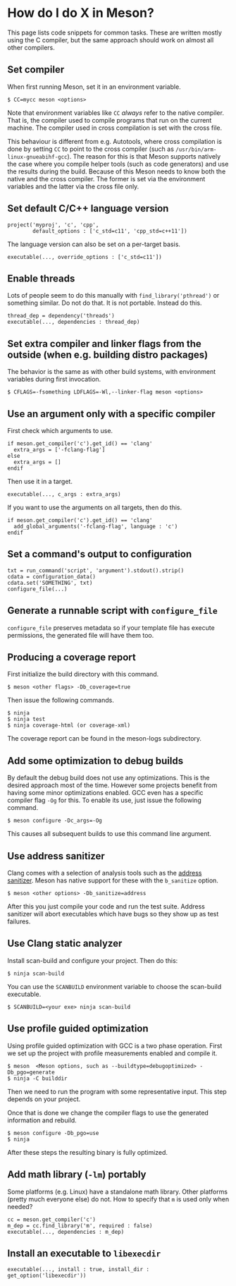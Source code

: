 # How do I do X in Meson?

This page lists code snippets for common tasks. These are written
mostly using the C compiler, but the same approach should work on
almost all other compilers.

## Set compiler

When first running Meson, set it in an environment variable.

```console
$ CC=mycc meson <options>
```

Note that environment variables like `CC` _always_ refer to the native
compiler. That is, the compiler used to compile programs that run on
the current machine. The compiler used in cross compilation is set
with the cross file.

This behaviour is different from e.g. Autotools, where cross
compilation is done by setting `CC` to point to the cross compiler
(such as `/usr/bin/arm-linux-gnueabihf-gcc`). The reason for this is
that Meson supports natively the case where you compile helper tools
(such as code generators) and use the results during the
build. Because of this Meson needs to know both the native and the
cross compiler. The former is set via the environment variables and
the latter via the cross file only.

## Set default C/C++ language version

```meson
project('myproj', 'c', 'cpp',
        default_options : ['c_std=c11', 'cpp_std=c++11'])
```

The language version can also be set on a per-target basis.

```meson
executable(..., override_options : ['c_std=c11'])
```

## Enable threads

Lots of people seem to do this manually with `find_library('pthread')`
or something similar. Do not do that. It is not portable. Instead do
this.

```meson
thread_dep = dependency('threads')
executable(..., dependencies : thread_dep)
```

## Set extra compiler and linker flags from the outside (when e.g. building distro packages)

The behavior is the same as with other build systems, with environment variables during first invocation.

```console
$ CFLAGS=-fsomething LDFLAGS=-Wl,--linker-flag meson <options>
```

## Use an argument only with a specific compiler

First check which arguments to use.

```meson
if meson.get_compiler('c').get_id() == 'clang'
  extra_args = ['-fclang-flag']
else
  extra_args = []
endif
```

Then use it in a target.

```meson
executable(..., c_args : extra_args)
```

If you want to use the arguments on all targets, then do this.

```meson
if meson.get_compiler('c').get_id() == 'clang'
  add_global_arguments('-fclang-flag', language : 'c')
endif
```

## Set a command's output to configuration

```meson
txt = run_command('script', 'argument').stdout().strip()
cdata = configuration_data()
cdata.set('SOMETHING', txt)
configure_file(...)
```

## Generate a runnable script with `configure_file`

`configure_file` preserves metadata so if your template file has
execute permissions, the generated file will have them too.

## Producing a coverage report

First initialize the build directory with this command.

```console
$ meson <other flags> -Db_coverage=true
```

Then issue the following commands.

```console
$ ninja
$ ninja test
$ ninja coverage-html (or coverage-xml)
```

The coverage report can be found in the meson-logs subdirectory.

## Add some optimization to debug builds

By default the debug build does not use any optimizations. This is the
desired approach most of the time. However some projects benefit from
having some minor optimizations enabled. GCC even has a specific
compiler flag `-Og` for this. To enable its use, just issue the
following command.

```console
$ meson configure -Dc_args=-Og
```

This causes all subsequent builds to use this command line argument.

## Use address sanitizer

Clang comes with a selection of analysis tools such as the [address
sanitizer](https://clang.llvm.org/docs/AddressSanitizer.html). Meson
has native support for these with the `b_sanitize` option.

```console
$ meson <other options> -Db_sanitize=address
```

After this you just compile your code and run the test suite. Address
sanitizer will abort executables which have bugs so they show up as
test failures.

## Use Clang static analyzer

Install scan-build and configure your project. Then do this:

```console
$ ninja scan-build
```

You can use the `SCANBUILD` environment variable to choose the
scan-build executable.

```console
$ SCANBUILD=<your exe> ninja scan-build
```


## Use profile guided optimization

Using profile guided optimization with GCC is a two phase
operation. First we set up the project with profile measurements
enabled and compile it.

```console
$ meson  <Meson options, such as --buildtype=debugoptimized> -Db_pgo=generate
$ ninja -C builddir
```

Then we need to run the program with some representative input. This
step depends on your project.

Once that is done we change the compiler flags to use the generated
information and rebuild.

```console
$ meson configure -Db_pgo=use
$ ninja
```

After these steps the resulting binary is fully optimized.

## Add math library (`-lm`) portably

Some platforms (e.g. Linux) have a standalone math library. Other
platforms (pretty much everyone else) do not. How to specify that `m`
is used only when needed?

```meson
cc = meson.get_compiler('c')
m_dep = cc.find_library('m', required : false)
executable(..., dependencies : m_dep)
```

## Install an executable to `libexecdir`

```meson
executable(..., install : true, install_dir : get_option('libexecdir'))
```
